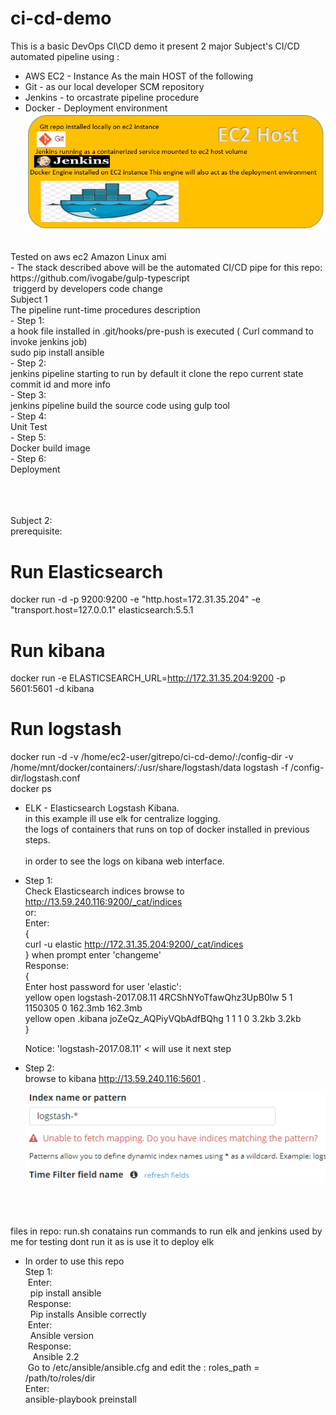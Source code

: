 # ci-cd-demo
This is a basic DevOps CI\CD demo
it present 2 major Subject's CI/CD automated pipeline using :
- AWS EC2 - Instance As the main HOST of the following  
- Git - as our local developer SCM repository
- Jenkins - to orcastrate pipeline procedure
- Docker - Deployment environment
![Alt text](https://github.com/BoazHalter/ci-cd-demo/blob/master/CI-CD-infrastucture-architecture5.PNG "Arcitecture Overview:")

<br />
Tested on aws ec2 Amazon Linux ami<br />
- The stack described above will be the automated CI/CD pipe for this repo:<br />
  https://github.com/ivogabe/gulp-typescript<br />
  triggerd by developers code change<br />
Subject 1<br />
The pipeline runt-time procedures description<br />
- Step 1:<br />
    a hook file installed in .git/hooks/pre-push is executed ( Curl command to invoke jenkins job)<br />
    sudo pip install ansible<br />
- Step 2:<br />
    jenkins pipeline starting to run by default it clone the repo current state commit id and more info<br />
- Step 3:<br />
    jenkins pipeline build the source code using gulp tool<br />
- Step 4:<br />
    Unit Test <br />
- Step 5:<br />
    Docker build image<br />
- Step 6:<br />
    Deployment<br />
<br />
<br />
<br />

Subject 2:<br />
prerequisite: <br />
# Run Elasticsearch <br />
docker run -d -p 9200:9200 -e "http.host=172.31.35.204" -e "transport.host=127.0.0.1" elasticsearch:5.5.1 <br />
# Run kibana <br />
docker run  -e ELASTICSEARCH_URL=http://172.31.35.204:9200 -p 5601:5601 -d kibana <br />
# Run logstash <br />
docker run  -d -v /home/ec2-user/gitrepo/ci-cd-demo/:/config-dir  -v /home/mnt/docker/containers/:/usr/share/logstash/data logstash -f /config-dir/logstash.conf <br />
docker ps <br />

- ELK - Elasticsearch Logstash Kibana. <br />
  in this example ill use elk for centralize logging. <br />
  the logs of containers that runs on top of docker installed in previous steps.<br />  
  in order to see the logs on kibana web interface.<br />
- Step 1: <br />
  Check Elasticsearch indices browse to http://13.59.240.116:9200/_cat/indices <br />
   or:<br />
  Enter:<br />
    {<br />
	  curl -u elastic http://172.31.35.204:9200/_cat/indices <br />
	}  when prompt enter 'changeme' <br />
  Response:<br />
  {<br />
    Enter host password for user 'elastic': <br />
    yellow open logstash-2017.08.11 4RCShNYoTfawQhz3UpB0lw 5 1 1150305 0 162.3mb 162.3mb <br /> 
    yellow open .kibana             joZeQz_AQPiyVQbAdfBQhg 1 1       1 0   3.2kb   3.2kb <br />
  }<br />
    
	Notice: 'logstash-2017.08.11' < will use it next step <br />
- Step 2: <br />
  browse to kibana http://13.59.240.116:5601 . <br />
   
  ![Alt text](https://github.com/BoazHalter/ci-cd-demo/blob/master/kibanaIndex.PNG )
<br />
<br />
<br /> 
files in repo:
run.sh conatains run commands to run elk and jenkins used by me for testing dont run it as is use it 
to deploy elk

- In order to use this repo <br />
Step 1:<br />
  Enter: <br />
    pip install ansible<br /> 
  Response:<br />
    Pip installs Ansible correctly<br />
  Enter:<br />
    Ansible version<br />
  Response:<br />
    Ansible 2.2<br />
  Go to /etc/ansible/ansible.cfg and edit the : roles_path = /path/to/roles/dir<br />
  Enter:<br />
  ansible-playbook preinstall<br /> 

<br />
<br />
<br />
